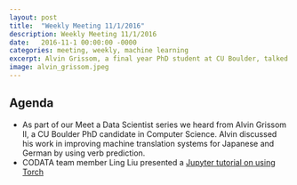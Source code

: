 ```yaml
---
layout: post
title:  "Weekly Meeting 11/1/2016"
description: Weekly Meeting 11/1/2016
date:   2016-11-1 00:00:00 -0000
categories: meeting, weekly, machine learning
excerpt: Alvin Grissom, a final year PhD student at CU Boulder, talked about challenges in machine translation from Japanese or German to English such as verb prediction. Ling Liu also presented a Jupyter notebook on using the deep learning library Torch
image: alvin_grissom.jpeg
---
```


## Agenda

* As part of our Meet a Data Scientist series we heard from Alvin Grissom II, a CU Boulder PhD candidate in Computer Science. Alvin discussed his work in improving machine translation systems for Japanese and German by using verb prediction.
* CODATA team member Ling Liu presented a [Jupyter tutorial on using Torch](https://github.com/Claire-Ling-Liu/CODATA_Torch_Regression_AND_Image_Recognition/blob/master/README.md)

